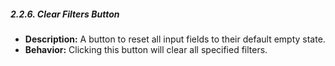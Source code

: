 ##### 2.2.6. Clear Filters Button

* **Description:** A button to reset all input fields to their default empty state.
* **Behavior:** Clicking this button will clear all specified filters.
